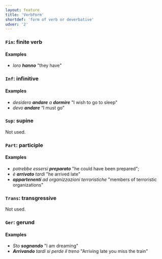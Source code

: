 ```yaml
---
layout: feature
title: 'VerbForm'
shortdef: 'form of verb or deverbative'
udver: '2'
---
```


### <a name="Fin">`Fin`</a>: finite verb

#### Examples

* _loro <b>hanno</b>_ "they have"

### <a name="Inf">`Inf`</a>: infinitive

#### Examples

* _desidero <b>andare</b> a <b>dormire</b>_ "I wish to go to sleep"
* _devo <b>andare</b>_ “I must go”

### <a name="Sup">`Sup`</a>: supine

Not used.

### <a name="Part">`Part`</a>: participle

#### Examples

* _potrebbe essersi <b>preparato</b>_ "he could have been prepared";
* _è <b>arrivato</b> tardi_ "he arrived late"
* _<b>appartenenti</b> ad organizzazioni terroristiche_ "members of terroristic organizations"


### <a name="Trans">`Trans`</a>: transgressive

Not used.

### <a name="Ger">`Ger`</a>: gerund

#### Examples

* _Sto <b>sognando</b>_ "I am dreaming"
* _<b>Arrivando</b> tardi si perde il treno_ "Arriving late you miss the train"
<!-- Interlanguage links updated Čt lis 12 09:43:07 CET 2020 -->
